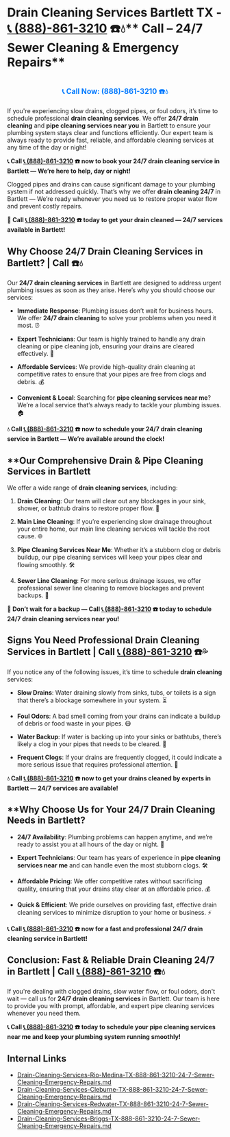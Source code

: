 # Drain Cleaning Services Bartlett TX - [📞 (888)-861-3210](https://plumbing-texas-3210.netlify.app) ☎️💧** Call  – 24/7 Sewer Cleaning & Emergency Repairs**
# 

<p align="center" style="font-size: 1.2em; font-weight: bold; margin: 20px 0;">
  <a href="https://plumbing-texas-3210.netlify.app" target="_blank" style="color: #007BFF; text-decoration: none;">📞 Call Now: (888)-861-3210 ☎️💧</a>
</p>

If you're experiencing slow drains, clogged pipes, or foul odors, it’s time to schedule professional **drain cleaning services**. We offer **24/7 drain cleaning** and **pipe cleaning services near you** in Bartlett to ensure your plumbing system stays clear and functions efficiently. Our expert team is always ready to provide fast, reliable, and affordable cleaning services at any time of the day or night!

**📞 Call [📞 (888)-861-3210](https://plumbing-texas-3210.netlify.app) ☎️ now to book your 24/7 drain cleaning service in Bartlett — We’re here to help, day or night!**

Clogged pipes and drains can cause significant damage to your plumbing system if not addressed quickly. That’s why we offer **drain cleaning 24/7** in Bartlett — We’re ready whenever you need us to restore proper water flow and prevent costly repairs.

**🚨 Call [📞 (888)-861-3210](https://plumbing-texas-3210.netlify.app) ☎️ today to get your drain cleaned — 24/7 services available in Bartlett!**

## **Why Choose 24/7 Drain Cleaning Services in Bartlett? | Call  ☎️💧**

Our **24/7 drain cleaning services** in Bartlett are designed to address urgent plumbing issues as soon as they arise. Here’s why you should choose our services:

- **Immediate Response**: Plumbing issues don’t wait for business hours. We offer **24/7 drain cleaning** to solve your problems when you need it most. ⏰

- **Expert Technicians**: Our team is highly trained to handle any drain cleaning or pipe cleaning job, ensuring your drains are cleared effectively. 🔧

- **Affordable Services**: We provide high-quality drain cleaning at competitive rates to ensure that your pipes are free from clogs and debris. 💰

- **Convenient & Local**: Searching for **pipe cleaning services near me**? We’re a local service that’s always ready to tackle your plumbing issues. 🏠

**💧 Call [📞 (888)-861-3210](https://plumbing-texas-3210.netlify.app) ☎️ now to schedule your **24/7 drain cleaning** service in Bartlett — We’re available around the clock!**

## **Our Comprehensive Drain & Pipe Cleaning Services in Bartlett 

We offer a wide range of **drain cleaning services**, including:

1. **Drain Cleaning**: Our team will clear out any blockages in your sink, shower, or bathtub drains to restore proper flow. 🚿

2. **Main Line Cleaning**: If you’re experiencing slow drainage throughout your entire home, our main line cleaning services will tackle the root cause. 🌐

3. **Pipe Cleaning Services Near Me**: Whether it’s a stubborn clog or debris buildup, our pipe cleaning services will keep your pipes clear and flowing smoothly. 🛠️

4. **Sewer Line Cleaning**: For more serious drainage issues, we offer professional sewer line cleaning to remove blockages and prevent backups. 🚽

**🚨 Don’t wait for a backup — Call [📞 (888)-861-3210](https://plumbing-texas-3210.netlify.app) ☎️ today to schedule **24/7 drain cleaning services** near you!**

## **Signs You Need Professional Drain Cleaning Services in Bartlett | Call [📞 (888)-861-3210](https://plumbing-texas-3210.netlify.app) ☎️💦**

If you notice any of the following issues, it’s time to schedule **drain cleaning** services:

- **Slow Drains**: Water draining slowly from sinks, tubs, or toilets is a sign that there’s a blockage somewhere in your system. ⏳

- **Foul Odors**: A bad smell coming from your drains can indicate a buildup of debris or food waste in your pipes. 😷

- **Water Backup**: If water is backing up into your sinks or bathtubs, there’s likely a clog in your pipes that needs to be cleared. 🚨

- **Frequent Clogs**: If your drains are frequently clogged, it could indicate a more serious issue that requires professional attention. 🔧

**💧 Call [📞 (888)-861-3210](https://plumbing-texas-3210.netlify.app) ☎️ now to get your drains cleaned by experts in Bartlett — 24/7 services are available!**

## **Why Choose Us for Your 24/7 Drain Cleaning Needs in Bartlett? 

- **24/7 Availability**: Plumbing problems can happen anytime, and we’re ready to assist you at all hours of the day or night. 🌙

- **Expert Technicians**: Our team has years of experience in **pipe cleaning services near me** and can handle even the most stubborn clogs. 🛠️

- **Affordable Pricing**: We offer competitive rates without sacrificing quality, ensuring that your drains stay clear at an affordable price. 💰

- **Quick & Efficient**: We pride ourselves on providing fast, effective drain cleaning services to minimize disruption to your home or business. ⚡

**📞 Call [📞 (888)-861-3210](https://plumbing-texas-3210.netlify.app) ☎️ now for a fast and professional **24/7 drain cleaning service** in Bartlett!**

## **Conclusion: Fast & Reliable Drain Cleaning 24/7 in Bartlett | Call [📞 (888)-861-3210](https://plumbing-texas-3210.netlify.app) ☎️💧**

If you're dealing with clogged drains, slow water flow, or foul odors, don't wait — call us for **24/7 drain cleaning services** in Bartlett. Our team is here to provide you with prompt, affordable, and expert pipe cleaning services whenever you need them.

**📞 Call [📞 (888)-861-3210](https://plumbing-texas-3210.netlify.app) ☎️ today to schedule your **pipe cleaning services near me** and keep your plumbing system running smoothly!**


## Internal Links
- [Drain-Cleaning-Services-Rio-Medina-TX-888-861-3210-24-7-Sewer-Cleaning-Emergency-Repairs.md](https://github.com/allyoucaneatsushiin/plumbing-texas/blob/main/Drain-Cleaning-Services-Rio-Medina-TX-888-861-3210-24-7-Sewer-Cleaning-Emergency-Repairs.md)
- [Drain-Cleaning-Services-Cleburne-TX-888-861-3210-24-7-Sewer-Cleaning-Emergency-Repairs.md](https://github.com/allyoucaneatsushiin/plumbing-texas/blob/main/Drain-Cleaning-Services-Cleburne-TX-888-861-3210-24-7-Sewer-Cleaning-Emergency-Repairs.md)
- [Drain-Cleaning-Services-Redwater-TX-888-861-3210-24-7-Sewer-Cleaning-Emergency-Repairs.md](https://github.com/allyoucaneatsushiin/plumbing-texas/blob/main/Drain-Cleaning-Services-Redwater-TX-888-861-3210-24-7-Sewer-Cleaning-Emergency-Repairs.md)
- [Drain-Cleaning-Services-Briggs-TX-888-861-3210-24-7-Sewer-Cleaning-Emergency-Repairs.md](https://github.com/allyoucaneatsushiin/plumbing-texas/blob/main/Drain-Cleaning-Services-Briggs-TX-888-861-3210-24-7-Sewer-Cleaning-Emergency-Repairs.md)
